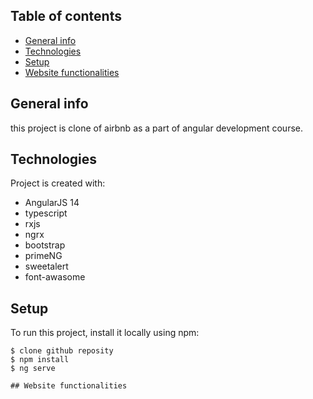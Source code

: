 ## Table of contents
* [General info](#general-info)
* [Technologies](#technologies)
* [Setup](#setup)
* [Website functionalities](#Website-functionalities)

## General info
this project is clone of airbnb as a part of angular development course.
	
## Technologies
Project is created with:
* AngularJS 14
* typescript
* rxjs
* ngrx
* bootstrap
* primeNG
* sweetalert
* font-awasome
	
## Setup
To run this project, install it locally using npm:

```
$ clone github reposity
$ npm install
$ ng serve

## Website functionalities
